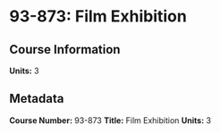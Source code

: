 # 93-873: Film Exhibition

## Course Information

**Units:** 3

## Metadata

**Course Number:** 93-873
**Title:** Film Exhibition
**Units:** 3
